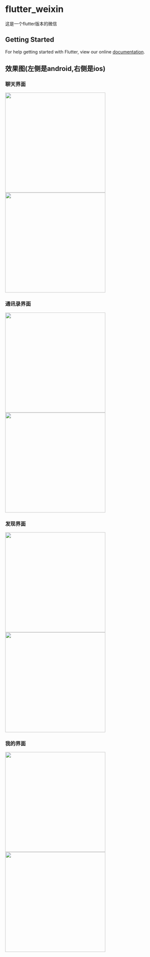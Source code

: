 # flutter_weixin

这是一个flutter版本的微信

## Getting Started

For help getting started with Flutter, view our online
[documentation](https://flutter.io/).

## 效果图(左侧是android,右侧是ios)

### 聊天界面
<img src="./ui/Screenshot_20181204-141731.jpg" width="320"/>
<img src="./ui/SimulatorScreenShot-iPhoneXR-2018-12-04at17.52.27.png" width="320"/>

### 通讯录界面
<img src="./ui/Screenshot_20181204-154815.jpg" width="320"/>
<img src="./ui/SimulatorScreenShot-iPhoneXR-2018-12-04at17.52.40.png" width="320"/>

### 发现界面
<img src="./ui/Screenshot_20181204-102542.jpg" width="320"/>
<img src="./ui/SimulatorScreenShot-iPhoneXR-2018-12-04at17.52.48.png" width="320"/>

### 我的界面
<img src="./ui/Screenshot_20181204-102537.jpg" width="320"/>
<img src="./ui/SimulatorScreenShot-iPhoneXR-2018-12-04at17.52.53.png" width="320"/>